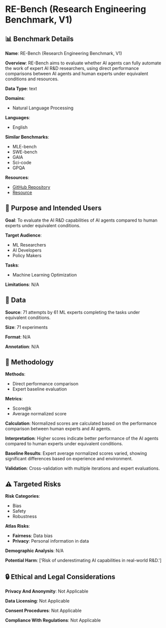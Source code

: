 # RE-Bench (Research Engineering Benchmark, V1)

## 📊 Benchmark Details

**Name**: RE-Bench (Research Engineering Benchmark, V1)

**Overview**: RE-Bench aims to evaluate whether AI agents can fully automate the work of expert AI R&D researchers, using direct performance comparisons between AI agents and human experts under equivalent conditions and resources.

**Data Type**: text

**Domains**:
- Natural Language Processing

**Languages**:
- English

**Similar Benchmarks**:
- MLE-bench
- SWE-bench
- GAIA
- Sci-code
- GPQA

**Resources**:
- [GitHub Repository](https://github.com/METR/ai-rd-tasks)
- [Resource](https://transcripts.metr.org)

## 🎯 Purpose and Intended Users

**Goal**: To evaluate the AI R&D capabilities of AI agents compared to human experts under equivalent conditions.

**Target Audience**:
- ML Researchers
- AI Developers
- Policy Makers

**Tasks**:
- Machine Learning Optimization

**Limitations**: N/A

## 💾 Data

**Source**: 71 attempts by 61 ML experts completing the tasks under equivalent conditions.

**Size**: 71 experiments

**Format**: N/A

**Annotation**: N/A

## 🔬 Methodology

**Methods**:
- Direct performance comparison
- Expert baseline evaluation

**Metrics**:
- Score@k
- Average normalized score

**Calculation**: Normalized scores are calculated based on the performance comparison between human experts and AI agents.

**Interpretation**: Higher scores indicate better performance of the AI agents compared to human experts under equivalent conditions.

**Baseline Results**: Expert average normalized scores varied, showing significant differences based on experience and environment.

**Validation**: Cross-validation with multiple iterations and expert evaluations.

## ⚠️ Targeted Risks

**Risk Categories**:
- Bias
- Safety
- Robustness

**Atlas Risks**:
- **Fairness**: Data bias
- **Privacy**: Personal information in data

**Demographic Analysis**: N/A

**Potential Harm**: ['Risk of underestimating AI capabilities in real-world R&D.']

## 🔒 Ethical and Legal Considerations

**Privacy And Anonymity**: Not Applicable

**Data Licensing**: Not Applicable

**Consent Procedures**: Not Applicable

**Compliance With Regulations**: Not Applicable
